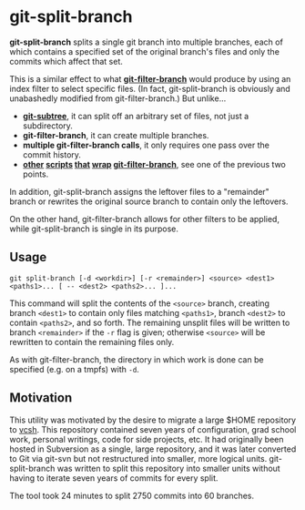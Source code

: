 # git-split-branch

**git-split-branch** splits a single git branch into multiple branches, each
of which contains a specified set of the original branch's files and only the
commits which affect that set.

This is a similar effect to what
[**git-filter-branch**][2]
would produce by using an index filter to select specific files.  (In fact,
git-split-branch is obviously and unabashedly modified from
git-filter-branch.)  But unlike...

* **[git-subtree][1]**, it can split off an arbitrary set of files, not just a
  subdirectory.
* **git-filter-branch**, it can create multiple branches.
* **multiple git-filter-branch calls**, it only requires one pass over the
  commit history.
* **[other][3] [scripts][4] [that][5] [wrap][6] [git-filter-branch][7]**, see
  one of the previous two points.

[1]: https://github.com/git/git/blob/master/contrib/subtree/git-subtree.sh
[2]: https://github.com/git/git/blob/master/git-filter-branch.sh
[3]: https://github.com/ajdruff/git-splits
[4]: https://github.com/vangorra/git_split
[5]: https://github.com/phord/git-split/blob/master/git-split.sh
[6]: https://gist.github.com/aseigneurin/7531087
[7]: https://gist.github.com/tijn/5301258

In addition, git-split-branch assigns the leftover files to a "remainder"
branch or rewrites the original source branch to contain only the leftovers.

On the other hand, git-filter-branch allows for other filters to be applied,
while git-split-branch is single in its purpose.

## Usage

    git split-branch [-d <workdir>] [-r <remainder>] <source> <dest1> <paths1>... [ -- <dest2> <paths2>... ]...

This command will split the contents of the `<source>` branch, creating branch
`<dest1>` to contain only files matching `<paths1>`, branch `<dest2>` to
contain `<paths2>`, and so forth.  The remaining unsplit files will be written
to branch `<remainder>` if the `-r` flag is given; otherwise `<source>` will
be rewritten to contain the remaining files only.

As with git-filter-branch, the directory in which work is done can be
specified (e.g. on a tmpfs) with `-d`.

## Motivation

This utility was motivated by the desire to migrate a large $HOME repository
to [vcsh](https://github.com/RichiH/vcsh).  This repository contained seven
years of configuration, grad school work, personal writings, code for side
projects, etc.  It had originally been hosted in Subversion as a single, large
repository, and it was later converted to Git via git-svn but not restructured
into smaller, more logical units.  git-split-branch was written to split this
repository into smaller units without having to iterate seven years of commits
for every split.

The tool took 24 minutes to split 2750 commits into 60 branches.
